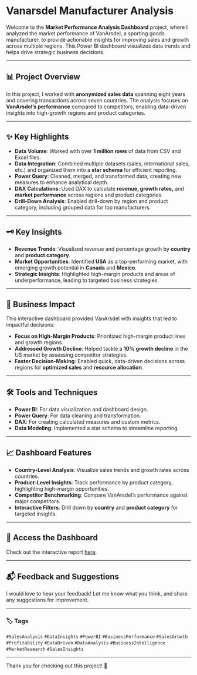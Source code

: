 # Vanarsdel Manufacturer Analysis

Welcome to the **Market Performance Analysis Dashboard** project, where I analyzed the market performance of VanArsdel, a sporting goods manufacturer, to provide actionable insights for improving sales and growth across multiple regions. This Power BI dashboard visualizes data trends and helps drive strategic business decisions.

---

## 📊 Project Overview

In this project, I worked with **anonymized sales data** spanning eight years and covering transactions across seven countries. The analysis focuses on **VanArsdel’s performance** compared to competitors, enabling data-driven insights into high-growth regions and product categories.

---

## ✨ Key Highlights

- **Data Volume**: Worked with over **1 million rows** of data from CSV and Excel files.
- **Data Integration**: Combined multiple datasets (sales, international sales, etc.) and organized them into a **star schema** for efficient reporting.
- **Power Query**: Cleaned, merged, and transformed data, creating new measures to enhance analytical depth.
- **DAX Calculations**: Used DAX to calculate **revenue, growth rates,** and **market performance** across regions and product categories.
- **Drill-Down Analysis**: Enabled drill-down by region and product category, including grouped data for top manufacturers.

---

## 🗝️ Key Insights

- **Revenue Trends**: Visualized revenue and percentage growth by **country** and **product category**.
- **Market Opportunities**: Identified **USA** as a top-performing market, with emerging growth potential in **Canada** and **Mexico**.
- **Strategic Insights**: Highlighted high-margin products and areas of underperformance, leading to targeted business strategies.

---

## 🎯 Business Impact

This interactive dashboard provided VanArsdel with insights that led to impactful decisions:

- **Focus on High-Margin Products**: Prioritized high-margin product lines and growth regions.
- **Addressed Growth Decline**: Helped tackle a **10% growth decline** in the US market by assessing competitor strategies.
- **Faster Decision-Making**: Enabled quick, data-driven decisions across regions for **optimized sales** and **resource allocation**.

---

## 🛠️ Tools and Techniques

- **Power BI**: For data visualization and dashboard design.
- **Power Query**: For data cleaning and transformation.
- **DAX**: For creating calculated measures and custom metrics.
- **Data Modeling**: Implemented a star schema to streamline reporting.

---

## 📈 Dashboard Features

- **Country-Level Analysis**: Visualize sales trends and growth rates across countries.
- **Product-Level Insights**: Track performance by product category, highlighting high-margin opportunities.
- **Competitor Benchmarking**: Compare VanArsdel’s performance against major competitors.
- **Interactive Filters**: Drill down by **country** and **product category** for targeted insights.

---

## 🔗 Access the Dashboard

Check out the interactive report [here]([https://lnkd.in/djQTVpYD](https://app.powerbi.com/view?r=eyJrIjoiYmQyYWMxMTEtMjc2NS00ZDIzLTk4ZDctMzk4YzQ1MmMyNDhkIiwidCI6ImM2ZTU0OWIzLTVmNDUtNDAzMi1hYWU5LWQ0MjQ0ZGM1YjJjNCJ9)).

---

## 📬 Feedback and Suggestions

I would love to hear your feedback! Let me know what you think, and share any suggestions for improvement.

---

### 🏷️ Tags

`#SalesAnalysis` `#DataInsights` `#PowerBI` `#BusinessPerformance` `#SalesGrowth` `#Profitability` `#DataDriven` `#DataAnalysis` `#BusinessIntelligence` `#MarketResearch` `#SalesInsights`

---

Thank you for checking out this project! 🌟
